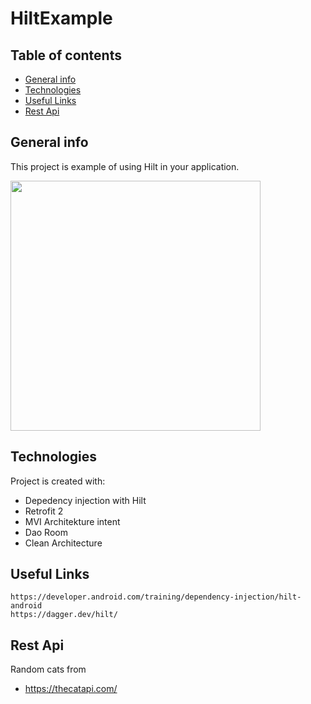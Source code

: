 # HiltExample
 

## Table of contents
* [General info](#general-info)
* [Technologies](#technologies)
* [Useful Links](#useful-links)
* [Rest Api](#rest-api)
## General info
This project is example of using Hilt in your application.
 
<img src="http://anioncode.pl/wp-content/uploads/2020/10/Screenshot_1602441901-576x1024.png"  height="400" />

## Technologies
Project is created with:
* Depedency injection with Hilt
* Retrofit 2
* MVI Architekture intent 
* Dao Room
* Clean Architecture
	
## Useful Links
 

```
https://developer.android.com/training/dependency-injection/hilt-android
https://dagger.dev/hilt/ 
```
## Rest Api 
Random cats from 
* https://thecatapi.com/
